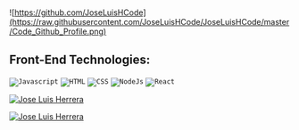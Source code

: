 

#
![https://github.com/JoseLuisHCode](https://raw.githubusercontent.com/JoseLuisHCode/JoseLuisHCode/master/Code_Github_Profile.png)

## Front-End Technologies:
<code><img height="80" src="https://res.cloudinary.com/dsbj32b8r/image/upload/v1676416506/pngegg_3_ccg6z7.png" alt="Javascript"/></code>
<code><img height="80" src="https://res.cloudinary.com/dsbj32b8r/image/upload/v1676416505/pngegg_9_moy3x0.png" alt="HTML"/></code>
<code><img height="80" src="https://res.cloudinary.com/dsbj32b8r/image/upload/v1676417161/pngegg_10_vkos1h.png" alt="CSS"/></code>
<code><img height="80" src="https://res.cloudinary.com/dsbj32b8r/image/upload/v1676416505/pngegg_5_q7pkcr.pngg" alt="NodeJs"/></code>
<code><img height="80" src="https://res.cloudinary.com/dsbj32b8r/image/upload/v1676416506/pngegg_2_z5jbiq.png" alt="React"/></code>
<br>

<a href="https://github.com/JoseLuisHCode/JoseLuisHCode"><img alt="Jose Luis Herrera" src="https://github-readme-stats.vercel.app/api?username=JoseLuisHCode&show_icons=true&count_private=true&theme=merko&hide_border=true&bg_color=0D1117" /></a>

<a href="https://JoseLuisHCode.github.io/"><img alt="Jose Luis Herrera" src="https://github-readme-stats.vercel.app/api/top-langs/?username=JoseLuisHCode&show_count=8&count_private=true&layout=compact&theme=react&hide_border=true&bg_color=0D1117" /></a>
